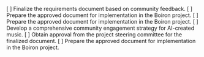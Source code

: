 [ ] Finalize the requirements document based on community feedback.
[ ] Prepare the approved document for implementation in the Boiron project.
[ ] Prepare the approved document for implementation in the Boiron project.
[ ] Develop a comprehensive community engagement strategy for AI-created music.
[ ] Obtain approval from the project steering committee for the finalized document.
[ ] Prepare the approved document for implementation in the Boiron project.